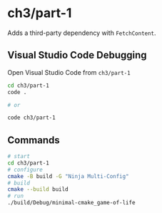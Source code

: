 # ch3/part-1

Adds a third-party dependency with `FetchContent`.

## Visual Studio Code Debugging

Open Visual Studio Code from `ch3/part-1`

```bash
cd ch3/part-1
code .

# or

code ch3/part-1
```

## Commands

```bash
# start
cd ch3/part-1
# configure
cmake -B build -G "Ninja Multi-Config"
# build
cmake --build build
# run
./build/Debug/minimal-cmake_game-of-life
```
